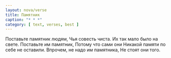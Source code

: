 ```yaml
---
layout: nova/verse
title: Памятник
caption: "* * *"
category: [ text, verses, best ]
---
```

Поставьте памятник людям,
Чья совесть чиста.
Их так мало было на свете.
Поставьте им памятник,
Потому что сами они
Никакой памяти по себе не оставили.
Впрочем, не надо им памятника,
Не стоят они того.
